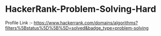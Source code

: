 # HackerRank-Problem-Solving-Hard

Profile Link :- https://www.hackerrank.com/domains/algorithms?filters%5Bstatus%5D%5B%5D=solved&badge_type=problem-solving
